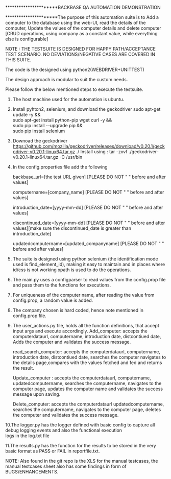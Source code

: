 **********************BACKBASE QA AUTOMATION DEMONSTRATION

**********************The purpose of this automation suite is to Add a computer to the database using the web-UI, read the details of the computer, Update the values of the computer details and delete computer [CRUD operations, using company as a constant value, while everything else is configurable] 

NOTE : THE TESTSUITE IS DESIGNED FOR HAPPY PATH/ACCEPTANCE TEST SCENARIO. NO DEVIATIONS/NEGATIVE CASES ARE COVERED IN THIS SUITE.

The code is the designed using python2(WEBDRIVER+UNITTEST)

The design approach is modular to suit the custom needs.

Please follow the below mentioned steps to execute the testsuite.
1. The host machine used for the automation is ubuntu.

2. Install pyhton2, selenium, and download the geckodriver
    sudo apt-get update -y && \
    sudo apt-get install python-pip wget curl -y && \
    sudo pip install --upgrade pip && \
    sudo pip install selenium
3. Downoad the geckodriver https://github.com/mozilla/geckodriver/releases/download/v0.20.1/geckodriver-v0.20.1-linux64.tar.gz ./
    Install using : tar -zxvf ./geckodriver-v0.20.1-linux64.tar.gz -C /usr/bin 

4. In the config.properties file add the following
    
    backbase_url=[the test URL given] [PLEASE DO NOT " " before and after values]
    
    computername=[company_name] [PLEASE DO NOT " " before and after values]
    
    introduction_date=[yyyy-mm-dd] [PLEASE DO NOT " " before and after values]
    
    discontinued_date=[yyyy-mm-dd] [PLEASE DO NOT " " before and after values][make sure the discontinued_date is greater than      
    introduction_date]
    
    updatedcomputername=[updated_companyname] [PLEASE DO NOT " " before and after values]

5. The suite is designed using python selenium (the identification mode used is find_element_id), making it easy to maintain and 
   in places where id/css is not working xpath is used to do the operations.

6. The main.py uses a configparser to read values from the config.prop file and pass them to the functions for executions.

7. For uniqueness of the computer name, after reading the value from config.prop, a random value is added.

8. The company chosen is hard coded, hence note mentioned in config.prop file.

9. The user_actions.py file, holds all the function definitions, that accept input args and execute accordingly.
    Add_computer: accepts the computerdataurl, computername, introduction date, distcontiued date, Adds the computer and 
    validates the success message.
    
    read_search_computer: accepts the computerdataurl, computername, introduction date, distcontiued date, searches the computer 
    navigates to the details page,compares with the values fetched and fed and returns the result.
    
    Update_computer : accepts the computerdataurl, computername, updatedcomputername, searches the computername, navigates to the 
    computer page, updates the computer name and validates the success message upon saving.
    
    Delete_computer: accepts the computerdataurl updatedcomputername, searches the computername, navigates to the 
    computer page, deletes the computer and validates the success message.
 
 10.The logger.py has the logger defined with basic config to capture all debug logging events and also the functional execution    
     logs in the log.txt file 
 
 11.The results.py has the function for the results to be stored in the very basic format as PASS or FAIL in reportfile.txt.
 
 NOTE: Also found in the git repo is the XLS for the manual testcases, the manual testcases sheet also has some findings in form of BUGS/ENHANCEMENTS.
 
